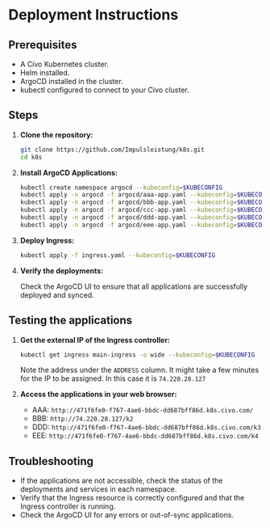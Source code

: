 # Deployment Instructions

## Prerequisites

-   A Civo Kubernetes cluster.
-   Helm installed.
-   ArgoCD installed in the cluster.
-   kubectl configured to connect to your Civo cluster.

## Steps

1.  **Clone the repository:**

    ```bash
    git clone https://github.com/Impulsleistung/k8s.git
    cd k8s
    ```

2.  **Install ArgoCD Applications:**

    ```bash
    kubectl create namespace argocd --kubeconfig=$KUBECONFIG
    kubectl apply -n argocd -f argocd/aaa-app.yaml --kubeconfig=$KUBECONFIG
    kubectl apply -n argocd -f argocd/bbb-app.yaml --kubeconfig=$KUBECONFIG
    kubectl apply -n argocd -f argocd/ccc-app.yaml --kubeconfig=$KUBECONFIG
    kubectl apply -n argocd -f argocd/ddd-app.yaml --kubeconfig=$KUBECONFIG
    kubectl apply -n argocd -f argocd/eee-app.yaml --kubeconfig=$KUBECONFIG
    ```

3.  **Deploy Ingress:**

    ```bash
    kubectl apply -f ingress.yaml --kubeconfig=$KUBECONFIG
    ```

4.  **Verify the deployments:**

    Check the ArgoCD UI to ensure that all applications are successfully deployed and synced.

## Testing the applications

1.  **Get the external IP of the Ingress controller:**

    ```bash
    kubectl get ingress main-ingress -o wide --kubeconfig=$KUBECONFIG
    ```

    Note the address under the `ADDRESS` column.  It might take a few minutes for the IP to be assigned. In this case it is `74.220.28.127`

2.  **Access the applications in your web browser:**

    -   AAA: `http://471f6fe0-f767-4ae6-bbdc-dd687bff86d.k8s.civo.com/`
    -   BBB: `http://74.220.28.127/k2`
    -   DDD: `http://471f6fe0-f767-4ae6-bbdc-dd687bff86d.k8s.civo.com/k3`
    -   EEE: `http://471f6fe0-f767-4ae6-bbdc-dd687bff86d.k8s.civo.com/k4`

## Troubleshooting

-   If the applications are not accessible, check the status of the deployments and services in each namespace.
-   Verify that the Ingress resource is correctly configured and that the Ingress controller is running.
-   Check the ArgoCD UI for any errors or out-of-sync applications.

